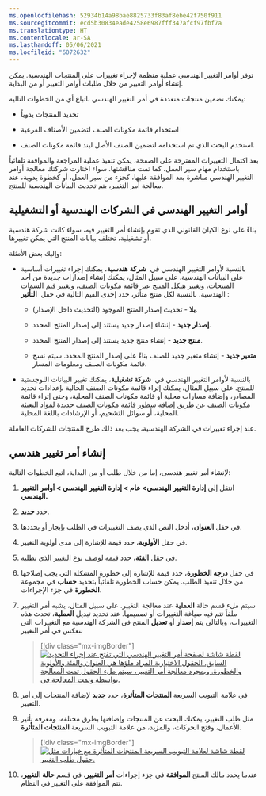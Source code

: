 ```yaml
---
ms.openlocfilehash: 52934b14a98bae8825733f83af8ebe42f750f911
ms.sourcegitcommit: ecd5b30834eade4258e6987fff347afcf97fbf7a
ms.translationtype: HT
ms.contentlocale: ar-SA
ms.lasthandoff: 05/06/2021
ms.locfileid: "6072632"
---
```

توفر أوامر التغيير الهندسي عملية منظمة لإجراء تغييرات على المنتجات الهندسية. يمكن إنشاء أوامر التغيير من خلال طلبات أوامر التغيير أو من البداية.

يمكنك تضمين منتجات متعددة في أمر التغيير الهندسي باتباع أي من الخطوات التالية:

-   تحديد المنتجات يدوياً

-   استخدام قائمة مكونات الصنف لتضمين الأصناف الفرعية

-   استخدم البحث الذي تم استخدامه لتضمين الصنف الأصل لبند قائمة مكونات الصنف.

بعد اكتمال التغييرات المقترحة على الصفحة، يمكن تنفيذ عملية المراجعة والموافقة تلقائياً باستخدام مهام سير العمل، كما تمت مناقشتها. سواء اختارت شركتك معالجة أوامر التغيير الهندسي مباشرة بعد الموافقة عليها، كجزء من سير العمل، أو كخطوة يدوية، عند معالجة أمر التغيير، يتم تحديث البيانات الهندسية للمنتج.

## <a name="engineering-change-orders-in-engineering-or-operational-companies"></a>أوامر التغيير الهندسي في الشركات الهندسية أو التشغيلية

بناءً على نوع الكيان القانوني الذي تقوم بإنشاء أمر التغيير فيه، سواء كانت شركة هندسية أو تشغيلية، تختلف بيانات المنتج التي يمكن تغييرها.

وإليك بعض الأمثلة:

-   بالنسبة لأوامر التغيير الهندسي في  **شركة هندسية**، يمكنك إجراء تغييرات أساسية على البيانات الهندسية. على سبيل المثال، يمكنك إنشاء إصدارات جديدة من أحد المنتجات، وتغيير هيكل المنتج عبر قائمة مكونات الصنف، وتغيير قيم السمات الهندسية. بالنسبة لكل منتج متأثر، حدد إحدى القيم التالية في حقل  **التأثير** :

    -   **بلا** - تحديث إصدار المنتج الموجود (التحديث داخل الإصدار).

    -   **إصدار جديد** - إنشاء إصدار جديد يستند إلى إصدار المنتج المحدد.

    -   **منتج جديد** - إنشاء منتج جديد يستند إلى إصدار المنتج المحدد.

    -   **متغير جديد** - إنشاء متغير جديد للصنف بناءً على إصدار المنتج المحدد. سيتم نسخ قائمة مكونات الصنف ومعلومات المسار.

-   بالنسبة لأوامر التغيير الهندسي في  **شركة تشغيلية**، يمكنك تغيير البيانات اللوجستية للمنتج. على سبيل المثال، يمكنك إثراء قائمة مكونات الصنف الحالية بإعدادات تحديد المصادر، وإضافة مسارات محلية أو قائمة مكونات الصنف المحلية، وحتى إثراء قائمة مكونات الصنف عن طريق إضافة سطور قائمة مكونات الصنف جديدة لمواد التعبئة المحلية، أو سوائل التشحيم، أو الإرشادات باللغة المحلية.

عند إجراء تغييرات في الشركة الهندسية، يجب بعد ذلك طرح المنتجات للشركات العاملة.

## <a name="create-an-engineering-change-order"></a>إنشاء أمر تغيير هندسي

لإنشاء أمر تغيير هندسي، إما من خلال طلب أو من البداية، اتبع الخطوات التالية:

1.  انتقل إلى **إدارة التغيير الهندسي> عام > إدارة التغيير الهندسي > أوامر التغيير الهندسي.**

1.  حدد **جديد**.

1.  في حقل **العنوان**، أدخل النص الذي يصف التغييرات في الطلب بإيجاز أو يحددها.

1.  في حقل **الأولوية**، حدد قيمة للإشارة إلى مدى أولوية التغيير. 

1.  في حقل **الفئة**، حدد قيمة لوصف نوع التغيير الذي تطلبه.

1.  في حقل **درجة الخطورة**، حدد قيمة للإشارة إلى خطورة المشكلة التي يجب إصلاحها من خلال تنفيذ الطلب.  يمكن حساب الخطورة تلقائياً بتحديد **حساب** في مجموعة **الخطورة** في جزء الإجراءات.

1.  سيتم ملء قسم حالة **العملية** عند معالجة التغيير. على سبيل المثال، يشبه أمر التغيير ملفاً تتم فيه صياغة التغييرات أو تصميمها. عند تحديد تبديل **العملية**، تحدث هذه التغييرات، وبالتالي يتم **إصدار** أو **تعديل** المنتج في الشركة الهندسية مع التغييرات التي تنعكس في أمر التغيير

    > [!div class="mx-imgBorder"]
    > [![لقطة شاشة لصفحة أمر التغيير الهندسي التي تفتح عند إجراء التحديد السابق. الحقول الاختيارية المراد ملؤها هي العنوان والفئة والأولوية والخطورة. وبمجرد معالجة أمر التغيير، سيتم ملء الحقول تمت المعالجة بواسطة وتمت المعالجة في.](../media/change-order-identification.png)](../media/change-order-identification.png#lightbox)

1.  في علامة التبويب السريعة **المنتجات المتأثرة**، حدد **جديد** لإضافة المنتجات إلى أمر التغيير.

1.  مثل طلب التغيير، يمكنك البحث عن المنتجات وإضافتها بطرق مختلفة، ومعرفة تأثير الأعمال، وفتح الحركات، والمزيد، من علامة التبويب السريعة **المنتجات المتأثرة**.

    > [!div class="mx-imgBorder"]
    > [![لقطة شاشة لعلامة التبويب السريعة المنتجات المتأثرة مع خيارات مثل حقول طلب التغيير.](../media/impacted-products.png)](../media/impacted-products.png#lightbox)

1. عندما يحدد مالك المنتج **الموافقة** في جزء إجراءات **أمر التغيير**، في قسم  **حالة التغيير**، تتم الموافقة على التغيير في النظام.
